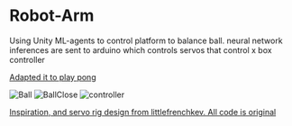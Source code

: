 # Robot-Arm
Using Unity ML-agents to control platform to balance ball.
neural network inferences are sent to arduino which controls servos that control x box controller

[Adapted it to play pong](https://github.com/elmojesus/robot-arm-pong)

![Ball](Unity-Ball.gif)
![BallClose](Unity-BallClose.gif)
![controller](supercoolvideo.gif)

[Inspiration, and servo rig design from littlefrenchkev. All code is original](https://www.littlefrenchkev.com/xbox-controller-arm)
